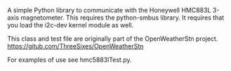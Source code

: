 A simple Python library to communicate with the Honeywell HMC883L 3-axis magnetometer. This requires the python-smbus library. It requires that you load the i2c-dev kernel module as well.

This class and test file are originally part of the OpenWeatherStn project. https://gitub.com/ThreeSixes/OpenWeatherStn

For examples of use see hmc5883lTest.py.
